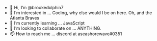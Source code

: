 - 👋 Hi, I’m @brookedolphin7
- 👀 I’m interested in ... Coding, why else would I be on here. Oh, and the Atlanta Braves
- 🌱 I’m currently learning ... JavaScript
- 💞️ I’m looking to collaborate on ... ANYTHING.
- 📫 How to reach me ... discord at aseashorewave#0351 

<!---
brookedolphin7/brookedolphin7 is a ✨ special ✨ repository because its `README.md` (this file) appears on your GitHub profile.
You can click the Preview link to take a look at your changes.
--->
